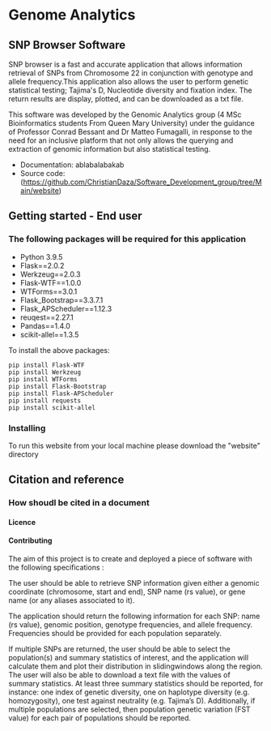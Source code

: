 # Genome Analytics

##  SNP Browser  Software

SNP browser is a fast and accurate application that allows information retrieval of SNPs from Chromosome 22 in conjunction with genotype and allele frequency.This application also allows the user to  perform genetic statistical testing; Tajima's D, Nucleotide diversity and fixation index. The return results are display, plotted, and can be downloaded as a txt file. 

This software was developed by the Genomic Analytics group (4 MSc Bioinformatics students From Queen Mary University) under the guidance of Professor Conrad Bessant and Dr Matteo Fumagalli, in response to the need for an inclusive platform that not only allows the querying and extraction of genomic information but also statistical testing.

- Documentation: ablabalabakab
- Source code: (https://github.com/ChristianDaza/Software_Development_group/tree/Main/website)



## Getting  started - End user

### The following packages will be required  for this application 


- Python 3.9.5
- Flask==2.0.2
- Werkzeug==2.0.3
- Flask-WTF==1.0.0
- WTForms==3.0.1
- Flask_Bootstrap==3.3.7.1
- Flask_APScheduler==1.12.3
- reuqest==2.27.1
- Pandas==1.4.0
- scikit-allel==1.3.5


To install the above packages:
```
pip install Flask-WTF  
pip install Werkzeug
pip install WTForms
pip install Flask-Bootstrap
pip install Flask-APScheduler
pip install requests
pip install scikit-allel
```

### Installing
To run this website from your local machine please download the "website" directory


## Citation and reference

### How shoudl be cited in a document 

#### Licence

#### Contributing







The aim of this project is to create and deployed a piece of software with the following specifications :

The user should be able to retrieve SNP information given either a genomic coordinate (chromosome, start and end), SNP name (rs value), or gene name (or any aliases associated to it).

The application should return the following information for each SNP: name (rs value), genomic position, genotype frequencies, and allele frequency. Frequencies should be provided for each population separately.

If multiple SNPs are returned, the user should be able to select the population(s) and summary statistics of interest, and the application will calculate them and plot their distribution in slidingwindows along the region. The user will also be able to download a text file with the values of summary statistics. At least three summary statistics should be reported, for instance: one index of genetic diversity, one on haplotype diversity (e.g. homozygosity), one test against neutrality (e.g. Tajima’s D). Additionally, if multiple populations are selected, then population genetic variation (FST value) for each pair of populations should be reported.
